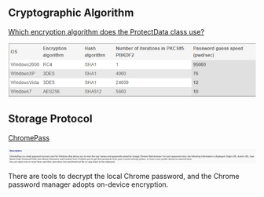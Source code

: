 ## Cryptographic Algorithm

[Which encryption algorithm does the ProtectData class use?](https://stackoverflow.com/questions/51971447/which-encryption-algorithm-does-the-protectdata-class-use)

![algorithm](fig/algorithm.png)

## Storage Protocol

[ChromePass](https://www.nirsoft.net/utils/chromepass.html)

![scheme](fig/scheme.png)

There are tools to decrypt the local Chrome password, and the Chrome password manager adopts on-device encryption.

